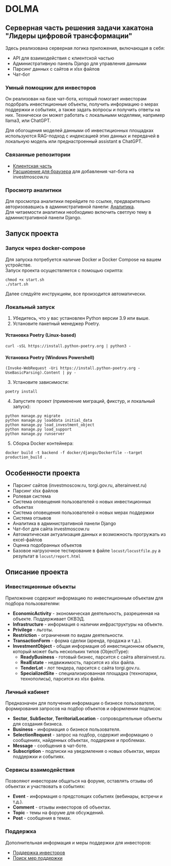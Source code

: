 # DOLMA
## Серверная часть решения задачи хакатона "Лидеры цифровой трансформации"

Здесь реализована серверная логика приложения, включающая в себя:
- API для взаимодействия с клиентской частью
- Административную панель Django для управления данными
- Парсинг данных с сайтов и xlsx файлов
- Чат-бот

### Умный помощник для инвесторов
Он реализован на базе чат-бота, который помогает инвесторам подобрать инвестиционные объекты, получить информацию о мерах поддержки и событиях, а также задать вопросы и получить ответы на них.
Технически он может работать с локальными моделями, например llama3, или ChatGPT.

Для обогощения моделей данными об инвестиционных площадках используются RAG-подход с индексацией этих данных и передачей в локальную модель или преднастроенный assistant в ChatGPT.

### Связанные репозитории
- [Клиентская часть](https://github.com/Afaneor/lct-2024-summer-invest-frontend)
- [Расширение для браузера](https://github.com/Afaneor/lct-2024-summer-invest-extension) для добавления чат-бота на investmoscow.ru

### Просмотр аналитики
Для просмотра аналитики перейдите по ссылке, предварительно авторизовавшись в административной панели: [Аналитика](https://prod.api.invest.yapa.one/admin_tools_stats/analytics/).  
Для читаемости аналитики необходимо включить светлую тему в административной панели Django.

## Запуск проекта

### Запуск через docker-compose
Для запуска потребуется наличие Docker и Docker Compose на вашем устройстве.  
Запуск проекта осуществляется с помощью скрипта:
```shell
chmod +x start.sh
./start.sh
```
Далее следуйте инструкциям, все произодится автоматически.

### Локальный запуск
1. Убедитесь, что у вас установлен Python версии 3.9 или выше.
2. Установите пакетный менеджер Poetry.

#### Установка Poetry (Linux-based)
```shell
curl -sSL https://install.python-poetry.org | python3 -
```

#### Установка Poetry (Windows Powershell)
```shell
(Invoke-WebRequest -Uri https://install.python-poetry.org -UseBasicParsing).Content | py -
```

3. Установите зависимости:
```shell
poetry install
```

4. Запустите проект (применение миграций, фикстур, и локальный запуск):
```shell
python manage.py migrate
python manage.py loaddata initial_data
python manage.py load_investment_object
python manage.py load_support
python manage.py runserver
```

5. Сборка Docker контейнера:
```shell
docker build -t backend -f docker/django/Dockerfile --target production_build .
```
## Особенности проекта
- Парсинг сайтов (investmoscow.ru, torgi.gov.ru, alterainvest.ru)
- Парсинг xlsx файлов
- Ролевая система
- Система оповещения пользователей о новых инвестиционных объектах
- Система оповещения пользователей о новых мерах поддержки
- Система отзывов
- Аналитика в административной панели Django
- Чат-бот для сайта investmoscow.ru
- Автоматическая актуализация данных и возможность прогружать из excel-файлов
- Оценка подобранных объектов
- Базовое нагрузочное тестирование в файле `locust/locustfile.py` а результат в `locust/report.html`

## Описание проекта

### Инвестиционные объекты
Приложение содержит информацию по инвестиционным объектам для подбора пользователям:

- **EconomicActivity** - экономическая деятельность, разрешенная на объекте. Поддерживает ОКВЭД.
- **Infrastructure** - информация о наличии инфраструктуры на объекте.
- **Privilege** - льготы.
- **Restriction** - ограничения по видам деятельности.
- **TransactionForm** - форма сделки (аренда, продажа и т.д.).
- **InvestmentObject** - общая информация об инвестиционном объекте, который может быть нескольких типов (ObjectType):
  - **ReadyBusiness** - готовый бизнес, парсится с сайта alterainvest.ru.
  - **RealEstate** - недвижимость, парсится из xlsx файла.
  - **TenderLot** - лот тендера, парсится с сайта torgi.gov.ru.
  - **SpecializedSite** - специализированная площадка (технопарки, технополисы), парсится из xlsx файла.

### Личный кабинет
Предназначен для получения информации о бизнесе пользователя, формирования запросов на подбор объектов и оформлении подписок:

- **Sector**, **SubSector**, **TerritorialLocation** - сопроводительные объекты для создания бизнеса.
- **Business** - информация о бизнесе пользователя.
- **SelectionRequest** - запрос на подбор, содержит информацию о сообщениях, найденных объектах, поддержке и проблемах.
- **Message** - сообщения в чат-боте.
- **Subscription** - подписки на уведомления о новых объектах, мерах поддержки и событиях.

### Сервисы взаимодействия
Позволяют инвесторам общаться на форуме, оставлять отзывы об объектах и участвовать в событиях:

- **Event** - информация о предстоящих событиях (вебинары, встречи и т.д.).
- **Comment** - отзывы инвесторов об объектах.
- **Topic** - темы на форуме для обсуждений.
- **Post** - сообщения в темах.

### Поддержка
Дополнительная информация и меры поддержки для инвесторов:

- [Поддержка инвесторов](https://investmoscow.ru/business/moscow-investor)
- [Поиск мер поддержки](https://investmoscow.ru/catalog/search)
